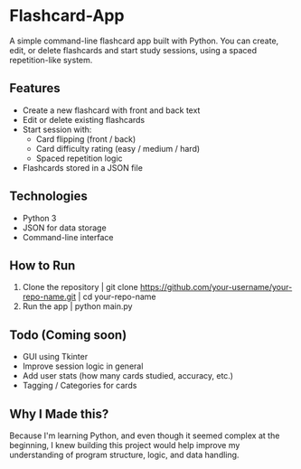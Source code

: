 # Flashcard-App
A simple command-line flashcard app built with Python.
You can create, edit, or delete flashcards and start study sessions, using a spaced repetition-like system.

## Features

- Create a new flashcard with front and back text
- Edit or delete existing flashcards
- Start session with:
  - Card flipping (front / back)
  - Card difficulty rating (easy / medium / hard)
  - Spaced repetition logic
- Flashcards stored in a JSON file

## Technologies
- Python 3
- JSON for data storage
- Command-line interface

## How to Run
1. Clone the repository
| git clone https://github.com/your-username/your-repo-name.git
| cd your-repo-name
2. Run the app
| python main.py

## Todo (Coming soon)
- GUI using Tkinter
- Improve session logic in general
- Add user stats (how many cards studied, accuracy, etc.)
- Tagging / Categories for cards

## Why I Made this?
Because I'm learning Python, and even though it seemed complex at the beginning,
I knew building this project would help improve my understanding of program structure, logic, and data handling.
